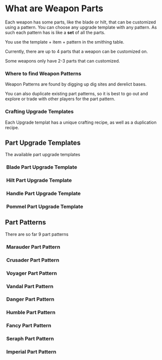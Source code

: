 <script>
  import CustomItem from '$lib/components/CustomItem.svelte';
</script>

# What are Weapon Parts

Each weapon has some parts, like the blade or hilt, that can be customized using a pattern. 
You can choose any upgrade template with any pattern. As such each pattern has is like a **set** of all the parts.

You use the template + item + pattern in the smithing table. 

Currently, there are up to 4 parts that a weapon can be customized on.

Some weapons only have 2-3 parts that can customized.

### Where to find Weapon Patterns

Weapon Patterns are found by digging up dig sites and derelict bases.

You can also duplicate existing part patterns, so it is best to go out and explore or trade with other players for the part pattern.

### Crafting Upgrade Templates

Each Upgrade templat has a unique crafting recipe, as well as a duplication recipe. 

## Part Upgrade Templates

The available part upgrade templates

### ![]() <CustomItem name="blade_part_upgrade_template" size="large"/> Blade Part Upgrade Template

### ![]() <CustomItem name="hilt_part_upgrade_template" size="large"/> Hilt Part Upgrade Template

### ![]() <CustomItem name="handle_part_upgrade_template" size="large"/> Handle Part Upgrade Template

### ![]() <CustomItem name="pommel_part_upgrade_template" size="large"/> Pommel Part Upgrade Template

## Part Patterns

There are so far 9 part patterns

### ![]() <CustomItem name="marauder_part_pattern" size="large"/> Marauder Part Pattern

### ![]() <CustomItem name="crusader_part_pattern" size="large"/> Crusader Part Pattern

### ![]() <CustomItem name="voyager_part_pattern" size="large"/> Voyager Part Pattern

### ![]() <CustomItem name="vandal_part_pattern" size="large"/> Vandal Part Pattern

### ![]() <CustomItem name="danger_part_pattern" size="large"/> Danger Part Pattern

### ![]() <CustomItem name="humble_part_pattern" size="large"/> Humble Part Pattern

### ![]() <CustomItem name="fancy_part_pattern" size="large"/> Fancy Part Pattern

### ![]() <CustomItem name="seraph_part_pattern" size="large"/> Seraph Part Pattern

### ![]() <CustomItem name="imperial_part_pattern" size="large"/> Imperial Part Pattern
